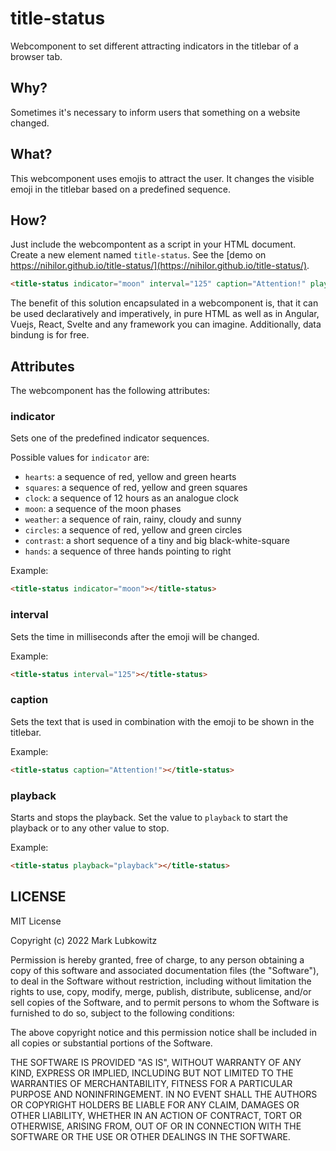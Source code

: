 # title-status

Webcomponent to set different attracting indicators in the titlebar of a browser tab.

## Why?

Sometimes it's necessary to inform users that something on a website changed.

## What?

This webcomponent uses emojis to attract the user. It changes the visible emoji in the titlebar based on a predefined sequence.

## How?

Just include the webcompontent as a script in your HTML document. Create a new element named `title-status`. See the [demo on https://nihilor.github.io/title-status/](https://nihilor.github.io/title-status/).

```html
<title-status indicator="moon" interval="125" caption="Attention!" playplack="playback"></title-status>
```

The benefit of this solution encapsulated in a webcomponent is, that it can be used declaratively and imperatively, in pure HTML as well as in Angular, Vuejs, React, Svelte and any framework you can imagine. Additionally, data bindung is for free.

## Attributes

The webcomponent has the following attributes:

### indicator

Sets one of the predefined indicator sequences.

Possible values for `indicator` are:

* `hearts`: a sequence of red, yellow and green hearts
* `squares`: a sequence of red, yellow and green squares
* `clock`: a sequence of 12 hours as an analogue clock
* `moon`: a sequence of the moon phases
* `weather`: a sequence of rain, rainy, cloudy and sunny
* `circles`: a sequence of red, yellow and green circles
* `contrast`: a short sequence of a tiny and big black-white-square
* `hands`: a sequence of three hands pointing to right

Example:

```html
<title-status indicator="moon"></title-status>
```

### interval

Sets the time in milliseconds after the emoji will be changed.

Example:

```html
<title-status interval="125"></title-status>
```

### caption

Sets the text that is used in combination with the emoji to be shown in the titlebar.

Example:

```html
<title-status caption="Attention!"></title-status>
```

### playback

Starts and stops the playback. Set the value to `playback` to start the playback or to any other value to stop.

Example:

```html
<title-status playback="playback"></title-status>
```

## LICENSE

MIT License

Copyright (c) 2022 Mark Lubkowitz

Permission is hereby granted, free of charge, to any person obtaining a copy
of this software and associated documentation files (the "Software"), to deal
in the Software without restriction, including without limitation the rights
to use, copy, modify, merge, publish, distribute, sublicense, and/or sell
copies of the Software, and to permit persons to whom the Software is
furnished to do so, subject to the following conditions:

The above copyright notice and this permission notice shall be included in all
copies or substantial portions of the Software.

THE SOFTWARE IS PROVIDED "AS IS", WITHOUT WARRANTY OF ANY KIND, EXPRESS OR
IMPLIED, INCLUDING BUT NOT LIMITED TO THE WARRANTIES OF MERCHANTABILITY,
FITNESS FOR A PARTICULAR PURPOSE AND NONINFRINGEMENT. IN NO EVENT SHALL THE
AUTHORS OR COPYRIGHT HOLDERS BE LIABLE FOR ANY CLAIM, DAMAGES OR OTHER
LIABILITY, WHETHER IN AN ACTION OF CONTRACT, TORT OR OTHERWISE, ARISING FROM,
OUT OF OR IN CONNECTION WITH THE SOFTWARE OR THE USE OR OTHER DEALINGS IN THE
SOFTWARE.
